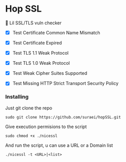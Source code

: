# Hop SSL

:memo: Lil SSL/TLS vuln checker

- [x] Test Certificate Common Name Mismatch

- [x] Test Certificate Expired

- [x] Test TLS 1.1 Weak Protocol

- [x] Test TLS 1.0 Weak Protocol

- [x] Test Weak Cipher Suites Supported

- [x] Test Missing HTTP Strict Transport Security Policy


### Installing

Just git clone the repo

    sudo git clone https://github.com/suraei/hopSSL.git


Give execution permisions to the script

    sudo chmod +x ./nicessl

And run the script, u can use a URL or a Domain list

    ./nicessl -t <URL>|<list>






